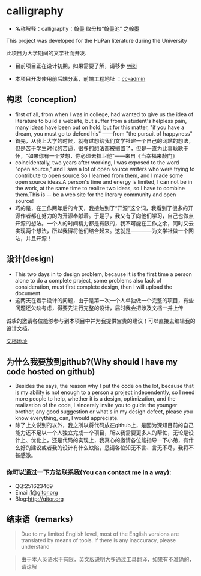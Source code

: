 # calligraphy

- 名称解释：calligraphy：翰墨 取母校“翰墨池” 之翰墨

This project was developed for the HuPan literature during the University

此项目为大学期间的文学社而开发.

- 目前项目正在设计初期，如果需要了解，请移步 [wiki](https://github.com/gitors/hp-literature/wiki "文档地址")

- 本项目开发使用前后端分离，前端工程地址 ：[cc-admin](https://github.com/gitors/cc-admin "cc-admin")

## 构思（conception）
- first of all, from when I was in college, had wanted to give us the idea of literature to build a website, but suffer from a student's helpless pain, many ideas have been put on hold, but for this matter, "if you have a dream, you must go to defend his" ——from "the pursuit of happyness"
- 首先，从我上大学的时候，就有过想给我们文学社建一个自己的网站的想法，但是苦于学生时代的苦逼，很多的想法都被搁置了，但是一直为此事耿耿于怀，"如果你有一个梦想，你必须去捍卫他"——来自《当幸福来敲门》
- coincidentally, two years after working, I was exposed to the word "open source," and I saw a lot of open source writers who were trying to contribute to open source.So I learned from them, and I made some open source ideas.A person's time and energy is limited, I can not be in the work, at the same time to realize two ideas, so I have to combine them.This is -- be a web site for the literary community and open source!
- 巧的是，在工作两年后的今天，我接触到了“开源”这个词，我看到了很多的开源作者都在努力的为开源奉献着。于是乎，我又有了向他们学习，自己也做点开源的想法。一个人的时间精力都是有限的，我不可能在工作之余，同时又去实现两个想法，所以我得将他们结合起来。这就是————为文学社做一个网站，并且开源！


## 设计(design)
- This two days in to design problem, because it is the first time a person alone to do a complete project, some problems also lack of consideration, must first complete design, then I will upload the document
- 这两天在着手设计的问题，由于是第一次一个人单独做一个完整的项目，有些问题还欠缺考虑，得要先进行完整的设计，届时我会把涉及文档一并上传

诚挚的邀请各位能够参与到本项目中并为我提供宝贵的建议！可以直接去编辑我的设计文档。

[文档地址](https://github.com/gitors/hp-literature/wiki "文档地址")

## 为什么我要放到github?(Why should I have my code hosted on github)
- Besides the says, the reason why I put the code on the lot, because that is my ability is not enough to a person a project independently, so I need more people to help, whether it is a design, optimization, and the realization of the code, I sincerely invite you to guide the younger brother, any good suggestion or what's in my design defect, please you know everything, can, I would appreciate.
- 除了上文说到的以外，我之所以将代码放在github上，是因为深知目前的自己能力还不足以一个人独立完成一个项目，所以我需要更多人的帮忙，无论是设计上、优化上，还是代码的实现上，我真心的邀请各位能指导一下小弟，有什么好的建议或者我的设计有什么缺陷，恳请各位知无不言、言无不尽，我将不甚感激。
### 你可以通过一下方法联系我(You can contact me in a way):
- QQ:251623469
- Email:1@gitor.org
- Blog:http://gitor.org
## 结束语（remarks）

> Due to my limited English level, most of the English versions are translated by means of tools. If there is any inaccuracy, please understand

> 由于本人英语水平有限，英文版说明大多通过工具翻译，如果有不准确的，请谅解



